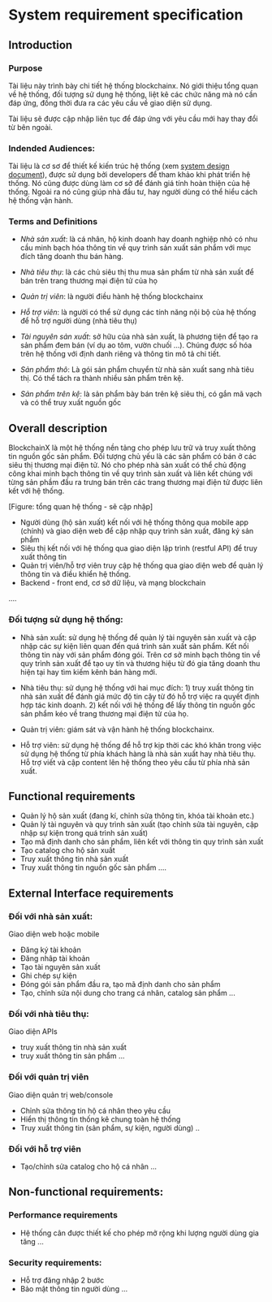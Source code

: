 # System requirement specification

## Introduction

### Purpose

Tài liệu này trình bày chi tiết hệ thống blockchainx. Nó giới thiệu tổng quan
về hệ thống, đối tượng sử dụng hệ thống, liệt kê các chức năng mà nó cần đáp ứng, đồng thời đưa ra các yêu cầu về giao diện sử dụng.

Tài liệu sẽ được cập nhập liên tục để đáp ứng với yêu cầu mới hay thay đổi từ bên ngoài.

### Indended Audiences:

Tài liệu là cơ sơ để thiết kế kiến trúc hệ thống (xem [system design document](design-document.md)), được sử dụng bởi developers để tham khảo khi phát triển hệ thống. Nó cũng được dùng làm cơ sở để
đánh giá tính hoàn thiện của hệ thống. Ngoài ra nó cũng giúp nhà đầu tư, hay
người dùng có thể hiểu cách hệ thống vận hành.

### Terms and Definitions

- *Nhà sản xuất*: là cá nhân, hộ kinh doanh hay doanh nghiệp nhỏ có nhu cầu minh bạch hóa thông tin về quy trình sản xuất sản phẩm với mục đích tăng doanh thu bán hàng. 
- *Nhà tiêu thụ*: là các chủ siêu thị thu mua sản phẩm từ nhà sản xuất để bán trên trang thương mại điện tử của họ

- *Quản trị viên*: là người điều hành hệ thống blockchainx

- *Hỗ trợ viên*: là người có thể sử dụng các tính năng nội bộ của hệ thống để hỗ trợ người dùng (nhà tiêu thụ)

- *Tài nguyên sản xuất*: sở hữu của nhà sản xuất, là phương tiện để tạo ra sản phẩm đem bán (ví dụ ao tôm, vườn chuối ...). Chúng được số hóa trên hệ thống với định danh riêng và thông tin mô tả chi tiết. 

- *Sản phẩm thô*: Là gói sản phẩm chuyển từ nhà sản xuất sang nhà tiêu thị. Có
  thể tách ra thành nhiều sản phẩm trên kệ.
  
- *Sản phẩm trên kệ*: là sản phẩm bày bán trên kệ siêu thị, có gắn mã vạch và có
  thể truy xuất nguồn gốc


## Overall description

BlockchainX là một hệ thống nền tảng cho phép lưu trữ và truy xuất thông tin
nguồn gốc sản phẩm. Đối tượng chủ yếu là các sản phẩm có bán ở các siêu thị
thương mại điện tử. Nó cho phép nhà sản xuất có thể chủ động công khai minh
bạch thông tin về quy trình sản xuất và liên kết chúng với từng sản phầm đầu ra
 trưng bán trên các trang thương mại điện tử được liên kết với hệ thống.
 
 [Figure: tổng quan hệ thống - sẽ cập nhập]
 
- Người dùng (hộ sản xuất) kết nối với hệ thống thông qua mobile app (chính) và giao diện web để cập nhập quy trình sản xuất, đăng ký sản phẩm
- Siêu thị kết nối với hệ thống qua giao diện lập trình (restful API) để truy xuất thông tin
- Quản trị viên/hỗ trợ viên truy cập hệ thống qua giao diện web để quản lý thông tin và điều khiển hệ thống.
- Backend - front end, cơ sở dữ liệu, và mạng blockchain 

....

### Đối tượng sử dụng hệ thống:

 - Nhà sản xuất: sử dụng hệ thống để quản lý tài nguyên sản xuất và cập nhập các sự kiện
   liên quan đến quá trình sản xuất sản phẩm. Kết nối thông tin này với sản
   phẩm đóng gói. Trên cơ sở minh bạch thông tin về quy trình sản xuất để tạo uy tín và thương hiệu từ đó gia tăng doanh thu hiện tại hay tìm kiếm kênh bán hàng mới.
 
 - Nhà tiêu thụ: sử dụng hệ thống với hai mục đích:  1) truy xuất thông tin nhà sản xuất để đánh giá mức độ tin cậy từ đó hỗ trợ việc ra quyết định hợp tác kinh doanh. 2) kết nối với hệ thống để lấy thông tin nguồn gốc sản phẩm kéo về trang thương mại điện tử của họ.
 
 - Quản trị viên:  giám sát và vận hành hệ thống blockchainx.

 - Hỗ trợ viên: sử dụng hệ thống để hỗ trợ kịp thời
   các khó khăn trong việc sử dụng hệ thống từ phía khách hàng là nhà sản xuất hay nhà tiêu thụ. Hỗ trợ viết và cập content lên hệ thống theo yêu cầu từ phía nhà sản xuất.

## Functional requirements

  - Quản lý hộ sản xuất (đang kí, chỉnh sửa thông tin, khóa tài khoản etc.)
  - Quản lý tài nguyên và quy trình sản xuất (tạo chỉnh sửa tài nguyên, cập nhập sự kiện trong quá trình sản xuất)
  - Tạo mã định danh cho sản phẩm, liên kết với thông tin quy trình sản xuất
  - Tạo catalog cho hộ sản xuất
  - Truy xuất thông tin nhà sản xuất
  - Truy xuất thông tin nguồn gốc sản phẩm
   ....

## External Interface requirements

### Đối với nhà sản xuất:

Giao diện web hoặc mobile
 - Đăng ký tài khoản
 - Đăng nhâp tài khoản
 - Tạo tài nguyên sản xuất
 - Ghi chép sự kiện
 - Đóng gói sản phẩm đầu ra, tạo mã định danh cho sản phẩm
 - Tạo, chỉnh sửa nội dung cho trang cá nhân, catalog sản phẩm
 ...
 
### Đối với nhà tiêu thụ:

Giao diện APIs
 - truy xuất thông tin nhà sản xuất
 - truy xuất thông tin sản phẩm
...

### Đối với quản trị viên

Giao diện quản trị web/console
 - Chỉnh sửa thông tin hộ cá nhân theo yêu cầu
 - Hiển thị thông tin thống kê chung toàn hệ thống
 - Truy xuất thông tin (sản phẩm, sự kiện, người dùng)
 ..
 
### Đối với hỗ trợ viên
 - Tạo/chỉnh sửa catalog cho hộ cá nhân
...


## Non-functional requirements:

### Performance requirements

 - Hệ thống cân được thiết kế cho phép mở rộng khi lượng người dùng gia tăng 
 ...
 
### Security requirements:

 - Hỗ trợ đăng nhập 2 bước
 - Bảo mật thông tin người dùng
 ...
